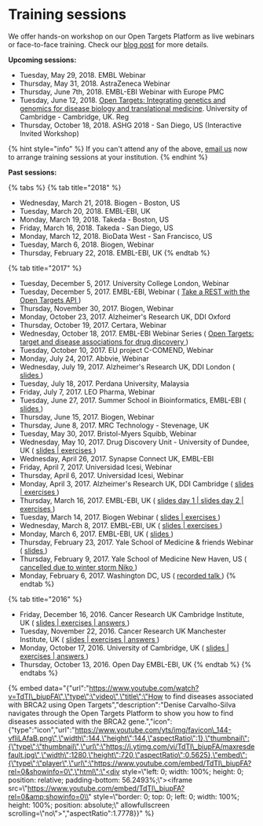 # Training sessions

We offer hands-on workshop on our Open Targets Platform as live webinars or face-to-face training. Check our [blog post](https://blog.opentargets.org/outreach-in-open-targets-supercharge-your-target-id-skills/) for more details. 

**Upcoming sessions:**

* Tuesday, May 29, 2018. EMBL Webinar 
* Thursday, May 31, 2018. AstraZeneca Webinar 
* Thursday, June  7th, 2018. EMBL-EBI Webinar with Europe PMC
* Tuesday, June 12, 2018. [Open Targets: Integrating genetics and genomics for disease biology and translational medicine](https://training.csx.cam.ac.uk/bioinformatics/event/2487585). University of Cambridge - Cambridge, UK. Reg
* Thursday, October 18, 2018. ASHG 2018 - San Diego, US \(Interactive Invited Workshop\)

{% hint style="info" %}
If you can't attend any of the above, [email us](mailto:support@targetvalidation.org) now to arrange training sessions at your institution.
{% endhint %}

**Past sessions:**

{% tabs %}
{% tab title="2018" %}
* Wednesday, March 21, 2018. Biogen - Boston, US
* Tuesday, March 20, 2018. EMBL-EBI, UK
* Monday, March 19, 2018. Takeda - Boston, US
* Friday, March 16, 2018. Takeda - San Diego, US
* Monday, March 12, 2018. BioData West - San Francisco, US
* Tuesday, March 6, 2018. Biogen, Webinar
* Thursday, February 22, 2018. EMBL-EBI, UK
{% endtab %}

{% tab title="2017" %}
* Tuesday, December 5, 2017. University College London, Webinar
* Tuesday, December 5, 2017. EMBL-EBI, Webinar \( [Take a REST with the Open Targets API ](https://www.youtube.com/watch?v=KQbfhwpeEvc)\)
* Thursday, November 30, 2017. Biogen, Webinar
* Monday, October 23, 2017. Alzheimer's Research UK, DDI Oxford
* Thursday, October 19, 2017. Certara, Webinar
* Wednesday, October 18, 2017. EMBL-EBI Webinar Series \( [Open Targets: target and disease associations for drug discovery ](https://www.youtube.com/watch?v=vH2-8B7JqXE)\)
* Tuesday, October 10, 2017. EU project C-COMEND, Webinar
* Monday, July 24, 2017. Abbvie, Webinar
* Wednesday, July 19, 2017. Alzheimer's Research UK, DDI London \( [slides ](https://github.com/deniseOme/training/blob/master/ARUK_UCL_presentation.pdf)\)
* Tuesday, July 18, 2017. Perdana University, Malaysia
* Friday, July 7, 2017. LEO Pharma, Webinar
* Tuesday, June 27, 2017. Summer School in Bioinformatics, EMBL-EBI \( [slides ](https://github.com/deniseOme/presentations/blob/master/Bioinf_Summer_School_17.pdf)\)
* Thursday, June 15, 2017. Biogen, Webinar
* Thursday, June 8, 2017. MRC Technology - Stevenage, UK
* Tuesday, May 30, 2017. Bristol-Myers Squibb, Webinar
* Wednesday, May 10, 2017. Drug Discovery Unit - University of Dundee, UK \( [slides \| ](https://github.com/deniseOme/training/blob/master/DDU_presentation.pdf)[exercises ](https://github.com/deniseOme/training/blob/master/DDU_coursebook.pdf)\)
* Wednesday, April 26, 2017. Synapse Connect UK, EMBL-EBI
* Friday, April 7, 2017. Universidad Icesi, Webinar
* Thursday, April 6, 2017. Universidad Icesi, Webinar
* Monday, April 3, 2017. Alzheimer's Research UK, DDI Cambridge \( [slides \| ](https://github.com/deniseOme/training/blob/master/ARUK_presentation.pdf)[exercises ](https://github.com/deniseOme/training/blob/master/ARUK_coursebook.pdf)\)
* Thursday, March 16, 2017. EMBL-EBI, UK \( [slides day 1 \| ](https://github.com/deniseOme/training/blob/master/Day1_bio_discovery.pdf)[slides day 2 \| ](https://github.com/deniseOme/training/blob/master/Day2_bio_discovery.pdf)[exercises ](https://github.com/deniseOme/training/blob/master/exercises.pdf)\)
* Tuesday, March 14, 2017. Biogen Webinar \( [slides \| ](https://github.com/deniseOme/training/blob/master/Biogen_presentation.pdf)[exercises ](https://github.com/deniseOme/training/blob/master/Biogen_exercises.pdf)\)
* Wednesday, March 8, 2017. EMBL-EBI, UK \( [slides \| ](https://github.com/deniseOme/training/blob/master/Omics_data_integration.pdf)[exercises ](https://github.com/deniseOme/training/blob/master/Omics_data_integration_coursebook.pdf)\)
* Monday, March 6, 2017. EMBL-EBI, UK \( [slides ](https://github.com/deniseOme/training/blob/master/IndustryProgram_Mar2017.pdf)\)
* Thursday, February 23, 2017. Yale School of Medicine & friends Webinar \( [slides ](https://github.com/deniseOme/training/blob/master/slides.pdf)\)
* Thursday, February 9, 2017. Yale School of Medicine New Haven, US \( [cancelled due to winter storm Niko ](https://twitter.com/Yale/status/829738909663895553)\)
* Monday, February 6, 2017. Washington DC, US \( [recorded talk ](https://www.youtube.com/watch?v=Fc3li7Z_Bdg)\)
{% endtab %}

{% tab title="2016" %}
* Friday, December 16, 2016. Cancer Research UK Cambridge Institute, UK \( [slides \| ](https://github.com/deniseOme/training/blob/master/CRUK_cambridge_slides.pdf)[exercises \| ](https://github.com/deniseOme/training/blob/master/CRUK_cambridge_exercises.pdf)[answers ](https://github.com/deniseOme/training/blob/master/CRUK_cambridge_answers.pdf)\)
* Tuesday, November 22, 2016. Cancer Research UK Manchester Institute, UK \( [slides \| ](https://github.com/deniseOme/training/blob/master/CRUK_manchester_slides.pdf)[exercises \| ](https://github.com/deniseOme/training/blob/master/CRUK_manchester_exercises.pdf)[answers ](https://github.com/deniseOme/training/blob/master/CRUK_manchester_answers.pdf)\)
* Monday, October 17, 2016. University of Cambridge, UK \( [slides \| ](https://github.com/deniseOme/training/blob/master/University_Cambridge_slides.pdf)[exercises \| ](https://github.com/deniseOme/training/blob/master/University_Cambridge_exercises.pdf)[answers ](https://github.com/deniseOme/training/blob/master/University_Cambridge_answers.pdf)\)
* Thursday, October 13, 2016. Open Day EMBL-EBI, UK
{% endtab %}
{% endtabs %}

{% embed data="{\"url\":\"https://www.youtube.com/watch?v=TdTI\_biupFA\",\"type\":\"video\",\"title\":\"How to find diseases associated with BRCA2 using Open Targets\",\"description\":\"Denise Carvalho-Silva navigates through the Open Targets Platform to show you how to find diseases associated with the BRCA2 gene.\",\"icon\":{\"type\":\"icon\",\"url\":\"https://www.youtube.com/yts/img/favicon\_144-vfliLAfaB.png\",\"width\":144,\"height\":144,\"aspectRatio\":1},\"thumbnail\":{\"type\":\"thumbnail\",\"url\":\"https://i.ytimg.com/vi/TdTI\_biupFA/maxresdefault.jpg\",\"width\":1280,\"height\":720,\"aspectRatio\":0.5625},\"embed\":{\"type\":\"player\",\"url\":\"https://www.youtube.com/embed/TdTI\_biupFA?rel=0&showinfo=0\",\"html\":\"<div style=\\"left: 0; width: 100%; height: 0; position: relative; padding-bottom: 56.2493%;\\"><iframe src=\\"https://www.youtube.com/embed/TdTI\_biupFA?rel=0&amp;showinfo=0\\" style=\\"border: 0; top: 0; left: 0; width: 100%; height: 100%; position: absolute;\\" allowfullscreen scrolling=\\"no\\"></iframe></div>\",\"aspectRatio\":1.7778}}" %}



